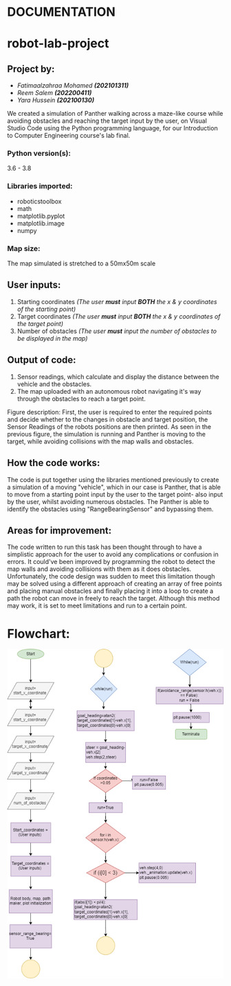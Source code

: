 #                                               **DOCUMENTATION**

# robot-lab-project

## **Project by:** 
- _Fatimaalzahraa Mohamed ***(202101311)***_ 
- _Reem Salem ***(202200411)***_
- _Yara Hussein ***(202100130)***_

We created a simulation of Panther walking across a maze-like course
while avoiding obstacles and reaching the target input by the user,
on Visual Studio Code using the Python programming language, for our
Introduction to Computer Engineering course's lab final.

### **Python version(s):** 
3.6 - 3.8

### **Libraries imported:** 
- roboticstoolbox
- math
- matplotlib.pyplot
- matplotlib.image
- numpy

### **Map size:**
The map simulated is stretched to a 50mx50m scale

## **User inputs:**
1. Starting coordinates *(The user **must** input **BOTH** the x & y coordinates of the starting point)*
2. Target coordinates *(The user **must** input **BOTH** the x & y coordinates of the target point)*
3. Number of obstacles *(The user **must** input the number of obstacles to be displayed in the map)*

## **Output of code:**
1. Sensor readings, which calculate and display the distance between the vehicle and the obstacles.
2. The map uploaded with an autonomous robot navigating it's way through the obstacles to reach a target point.

Figure description: First, the user is required to enter the required points and decide whether to 
the changes in obstacle and target position, the Sensor Readings of the robots positions are then printed. 
As seen in the previous figure, the simulation is running and Panther is moving to the target, 
while avoiding collisions with the map walls and obstacles.

## **How the code works:**
The code is put together using the libraries mentioned previously
to create a simulation of a moving "vehicle", which in our case is Panther,
that is able to move from a starting point input by the user to the target point- also
input by the user, whilst avoiding numerous obstacles.
The Panther is able to identify the obstacles using "RangeBearingSensor"
and bypassing them. 

## **Areas for improvement:**
The code written to run this task has been thought through to have a simplistic approach for the user to avoid any complications or confusion in errors. It could've been improved by programming the robot to detect the map walls and avoiding collisions with them as it does obstacles. Unfortunately, the code design was sudden to meet this limitation though may be solved using a different approach of creating an array of free points and placing manual obstacles and finally placing it into a loop to create a path the robot can move in freely to reach the target. Although this method may work, it is set to meet limitations and run to a certain point.

# Flowchart: 
![flow chart](/Media/Flowchart.png)













